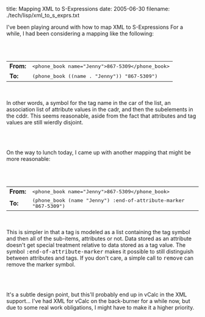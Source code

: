 title: Mapping XML to S-Expressions
date: 2005-06-30
filename: ./tech/lisp/xml_to_s_exprs.txt


I've been playing around with how to map XML to S-Expressions
For a while, I had been considering a mapping like the following:

<br><br>

<table border="0" cellspacing="2">
<tr><td><b>From:</b></td><td><tt>&lt;phone_book name="Jenny"&gt;867-5309&lt;/phone_book&gt;</tt></td></tr>
<tr><td><b>To:</b></td><td><tt>(phone_book ((name . "Jenny")) "867-5309")</tt></td></tr>
</table>

<br>

In other words, a symbol for the tag name in the car of the list,
an association list of attribute values in the cadr, and then the
subelements in the cddr. This seems reasonable, aside from the fact
that attributes and tag values are still wierdly disjoint.

<br><br>

On the way to lunch today, I came up with another mapping that might
be more reasonable:

<br><br>

<table border="0" cellspacing="2">
<tr><td><b>From:</b></td><td><tt>&lt;phone_book name="Jenny"&gt;867-5309&lt;/phone_book&gt;</tt></td></tr>
<tr><td><b>To:</b></td><td><tt>(phone_book (name "Jenny") :end-of-attribute-marker "867-5309")</tt></td></tr>
</table>

<br>

This is simpler in that a tag is modeled as a list containing 
the tag symbol and then all of the sub-items, attributes or not. Data
stored as an attribute doesn't get special treatment relative to 
data stored as a tag value. The symbol <tt>:end-of-attribute-marker</tt> makes
it possible to still distinguish between attributes and tags. If you
don't care, a simple call to <tt>remove</tt> can remove the marker symbol.

<br><br>

It's a subtle design point, but this'll probably end up in vCalc in the XML 
support... I've had XML for vCalc on the back-burner for a while now, but
due to some real work obligations, I might have to make it a higher
priority.
